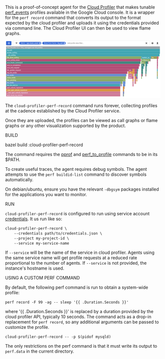This is a proof-of-concept agent for the [Cloud
Profiler](https://cloud.google.com/profiler/) that makes tunable
[perf_events](https://cloud.google.com/profiler/) profiles available
in the Google Cloud console.  It is a wrapper for the `perf record`
command that converts its output to the format expected by the cloud
profiler and uploads it using the credentials provided via command line.
The Cloud Profiler UI can then be used to view flame graphs.

![cloud profiler graph](./extra/profiler-flame-graph.png)

The `cloud-profiler-perf-record` command runs forever, collecting
profiles at the cadence established by the Cloud Profiler service.

Once they are uploaded, the profiles can be viewed as call graphs
or flame graphs or any other visualization supported by the product.

BUILD

bazel build :cloud-profiler-perf-record

The command requires the [pprof](https://github.com/google/pprof) and
[perf_to_profile](https://github.com/google/perf_to_profile) commands
to be in its $PATH.

To create useful traces, the agent requires debug symbols. The agent
attempts to use the `perf buildid-list` command to discover symbols
automatically.

On debian/ubuntu, ensure you have the relevant `-dbgsym` packages
installed for the applications you want to monitor.

RUN

`cloud-profiler-perf-record` is configured to run using service account
[credentials][1]. It us run like so:

	cloud-profiler-perf-record \
		--credentials path/to/credentials.json \
		--project my-project-id \
		--service my-service-name

If `--service` will be the name of the service in cloud profiler. Agents
using the same service name will get profile requests at a reduced rate
proportional to the number of agents. If `--service` is not provided,
the instance's hostname is used.

[1]: https://cloud.google.com/iam/docs/creating-managing-service-account-keys

USING A CUSTOM PERF COMMAND

By default, the following perf command is run to obtain a system-wide
profile:

	perf record -F 99 -ag -- sleep '{{ .Duration.Seconds }}'

where '{{ .Duration.Seconds }}' is replaced by a duration provided by
the cloud profiler API, typically 10 seconds. The command acts as a
drop-in replacement for `perf record`, so any additional arguments can
be passed to customize the profile.

	cloud-profiler-perf-record -- -p $(pidof mysqld)

The only restrictions on the perf command is that it must write its output
to `perf.data` in the current directory.
